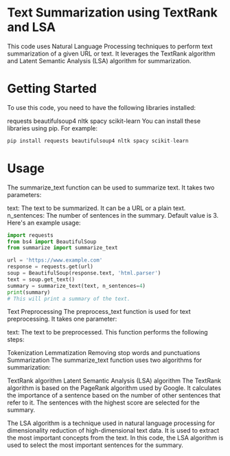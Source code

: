 # Text Summarization using TextRank and LSA
This code uses Natural Language Processing techniques to perform text summarization of a given URL or text. It leverages the TextRank algorithm and Latent Semantic Analysis (LSA) algorithm for summarization.

# Getting Started
To use this code, you need to have the following libraries installed:

requests
beautifulsoup4
nltk
spacy
scikit-learn
You can install these libraries using pip. For example:

```python
pip install requests beautifulsoup4 nltk spacy scikit-learn
```

# Usage
The summarize_text function can be used to summarize text. It takes two parameters:

text: The text to be summarized. It can be a URL or a plain text.
n_sentences: The number of sentences in the summary. Default value is 3.
Here's an example usage:

```python
import requests
from bs4 import BeautifulSoup
from summarize import summarize_text

url = 'https://www.example.com'
response = requests.get(url)
soup = BeautifulSoup(response.text, 'html.parser')
text = soup.get_text()
summary = summarize_text(text, n_sentences=4)
print(summary)
# This will print a summary of the text.
```

Text Preprocessing
The preprocess_text function is used for text preprocessing. It takes one parameter:

text: The text to be preprocessed.
This function performs the following steps:

Tokenization
Lemmatization
Removing stop words and punctuations
Summarization
The summarize_text function uses two algorithms for summarization:

TextRank algorithm
Latent Semantic Analysis (LSA) algorithm
The TextRank algorithm is based on the PageRank algorithm used by Google. It calculates the importance of a sentence based on the number of other sentences that refer to it. The sentences with the highest score are selected for the summary.

The LSA algorithm is a technique used in natural language processing for dimensionality reduction of high-dimensional text data. It is used to extract the most important concepts from the text. In this code, the LSA algorithm is used to select the most important sentences for the summary.
